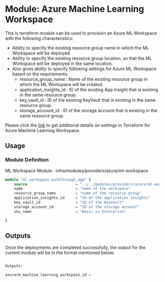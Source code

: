 # Module:  Azure Machine Learning Workspace

This is terraform module can be used to provision an Azure ML Workspace with the following characteristics:

- Ability to specify the existing resource group name in which the ML Workspace will be deployed.
- Ability to specify the existing resource group location, so that the ML Workspace will be deployed in the same location.
- Also gives ability to specify following settings for Azure ML Workspace based on the requirements:
  - resource_group_name : Name of the existing resource group in which the ML Workspace will be created.
  - application_insights_id : ID of the existing App Insight that is existing in the same resource group.
  - key_vault_id : ID of the existing KeyVault that is existing in the same resource group.
  - storage_account_id : ID of the storage account that is existing in the same resource group.

Please click the [link](https://www.terraform.io/docs/providers/azurerm/r/machine_learning_workspace.html) to get additional details on settings in Terraform for Azure Machine Learning Workspace.

## Usage

### Module Definition

ML Workspace Module : infra/modules/providers/azure/ml-workspace

```terraform
module "ml_workspace_walkthrough_app" {
    source                      = "../../modules/providers/azure/ml-workspace"
    name                        = "name of the workspace"
    resource_group_name         = "name of the resource group"
    application_insights_id     = "ID of the application insights"
    key_vault_id                = "ID of the KeyVault"
    storage_account_id          = "ID of the storage account"
    sku_name                    = "Basic or Enterprise"

}
```

## Outputs

Once the deployments are completed successfully, the output for the current module will be in the format mentioned below:

```terraform

Outputs:

azurerm_machine_learning_workspace_id =

```
